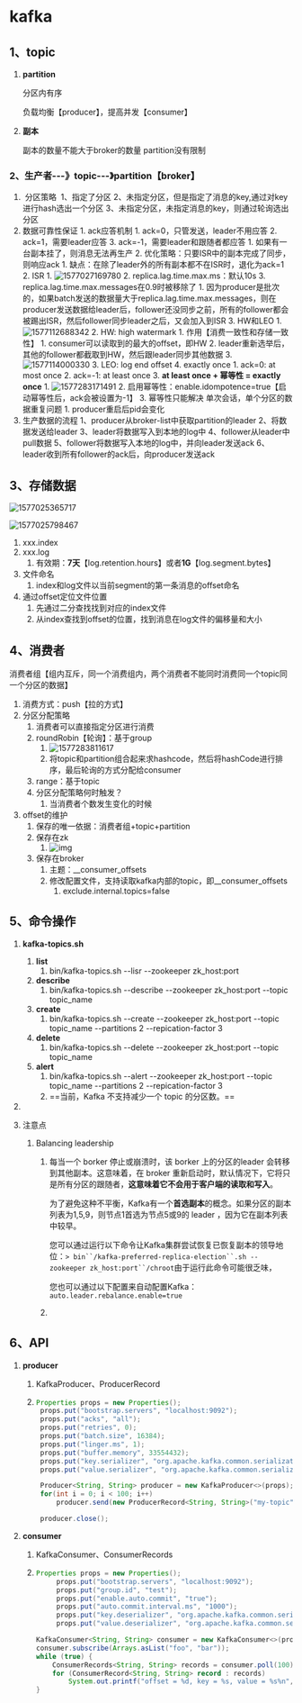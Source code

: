 # kafka

## 1、topic

1. **partition**

   分区内有序

   负载均衡【producer】，提高并发【consumer】

2. **副本**

   副本的数量不能大于broker的数量
   partition没有限制

### 2、生产者---》topic---》partition【broker】

1. ​    分区策略
   ​        1、指定了分区
   ​        2、未指定分区，但是指定了消息的key,通过对key进行hash选出一个分区
   ​        3、未指定分区，未指定消息的key，则通过轮询选出分区
2. 数据可靠性保证
       1. ack应答机制
             1. ack=0，只管发送，leader不用应答
             2. ack=1，需要leader应答
             3. ack=-1，需要leader和跟随者都应答
                   1. 如果有一台副本挂了，则消息无法再生产
                   2. 优化策略：只要ISR中的副本完成了同步，则响应ack
                         1. 缺点：在除了leader外的所有副本都不在ISR时，退化为ack=1
       2. ISR
             1. ![1577027169780](C:\Users\zxy\AppData\Roaming\Typora\typora-user-images\1577027169780.png)
             2. replica.lag.time.max.ms：默认10s
             3. replica.lag.time.max.messages在0.9时被移除了
                   1. 因为producer是批次的，如果batch发送的数据量大于replica.lag.time.max.messages，则在producer发送数据给leader后，follower还没同步之前，所有的follower都会被踢出ISR，然后follower同步leader之后，又会加入到ISR
       3. HW和LEO
             1. ![1577112688342](C:\Users\zxy\AppData\Roaming\Typora\typora-user-images\1577112688342.png)
             2. HW: high watermark
                   1. 作用【消费一致性和存储一致性】
                      1. consumer可以读取到的最大的offset，即HW
                      2. leader重新选举后，其他的follower都截取到HW，然后跟leader同步其他数据
                      3. ![1577114000330](C:\Users\zxy\AppData\Roaming\Typora\typora-user-images\1577114000330.png)
             3. LEO: log end offset
       4. exactly once
             1. ack=0: at most once
             2. ack=-1: at least once
             3. **at least once + 幂等性 = exactly once**
                   1. ![1577283171491](C:\Users\zxy\AppData\Roaming\Typora\typora-user-images\1577283171491.png)
                   2. 启用幂等性：enable.idompotence=true【启动幂等性后，ack会被设置为-1】
                   3. 幂等性只能解决 单次会话，单个分区的数据重复问题
                         1. producer重启后pid会变化
3. 生产数据的流程
          1、producer从broker-list中获取partition的leader
          2、将数据发送给leader
          3、leader将数据写入到本地的log中
          4、follower从leader中pull数据
          5、follower将数据写入本地的log中，并向leader发送ack
          6、leader收到所有follower的ack后，向producer发送ack

## 3、存储数据

![1577025365717](C:\Users\zxy\AppData\Roaming\Typora\typora-user-images\1577025365717.png)





![1577025798467](C:\Users\zxy\AppData\Roaming\Typora\typora-user-images\1577025798467.png)



1. xxx.index
2. xxx.log
   1. 有效期：**7天**【log.retention.hours】或者**1G**【log.segment.bytes】
3. 文件命名
   1. index和log文件以当前segment的第一条消息的offset命名
4. 通过offset定位文件位置
   1. 先通过二分查找找到对应的index文件
   2. 从index查找到offset的位置，找到消息在log文件的偏移量和大小

## 4、消费者

​    消费者组【组内互斥，同一个消费组内，两个消费者不能同时消费同一个topic同一个分区的数据】

1. 消费方式：push【拉的方式】
2. 分区分配策略
   1. 消费者可以直接指定分区进行消费
   2. roundRobin【轮询】：基于group
      1. ![1577283811617](C:\Users\zxy\AppData\Roaming\Typora\typora-user-images\1577283811617.png)
      2. 将topic和partition组合起来求hashcode，然后将hashCode进行排序，最后轮询的方式分配给consumer
   3. range：基于topic
   4. 分区分配策略何时触发？
      1. 当消费者个数发生变化的时候
3. offset的维护
   1. 保存的唯一依据：消费者组+topic+partition
   2. 保存在zk
      1. ![img](https://images2018.cnblogs.com/blog/1228818/201805/1228818-20180508101652574-1613892176.png)
   3. 保存在broker
      1. 主题：__consumer_offsets
      2. 修改配置文件，支持读取kafka内部的topic，即__consumer_offsets
         1. exclude.internal.topics=false

## 5、命令操作

1. **kafka-topics.sh**

   1. **list**
      1. bin/kafka-topics.sh --lisr --zookeeper zk_host:port 
   2. **describe**
      1. bin/kafka-topics.sh --describe --zookeeper zk_host:port --topic topic_name
   3. **create**
      1. bin/kafka-topics.sh --create --zookeeper zk_host:port --topic topic_name --partitions 2 --repication-factor 3 
   4. **delete**
      1. bin/kafka-topics.sh --delete --zookeeper zk_host:port --topic topic_name
   5. **alert**
      1. bin/kafka-topics.sh --alert --zookeeper zk_host:port --topic topic_name --partitions 2 --repication-factor 3 
      2. ==当前，Kafka 不支持减少一个 topic 的分区数。== 

2. 

3. 注意点

   1. Balancing leadership

      1. 每当一个 borker 停止或崩溃时，该 borker 上的分区的leader 会转移到其他副本。这意味着，在 broker 重新启动时，默认情况下，它将只是所有分区的跟随者，**这意味着它不会用于客户端的读取和写入**。

         ​		为了避免这种不平衡，Kafka有一个**首选副本**的概念。如果分区的副本列表为1,5,9，则节点1首选为节点5或9的 leader ，因为它在副本列表中较早。

         ​		您可以通过运行以下命令让Kafka集群尝试恢复已恢复副本的领导地位：`> bin``/kafka-preferred-replica-election``.sh --zookeeper zk_host:port``/chroot`由于运行此命令可能很乏味，

         ​		您也可以通过以下配置来自动配置Kafka：`auto.leader.rebalance.enable=true`

      2. 

## 6、API

1. **producer**

   1. KafkaProducer、ProducerRecord

   2. ```java
      Properties props = new Properties();
       props.put("bootstrap.servers", "localhost:9092");
       props.put("acks", "all");
       props.put("retries", 0);
       props.put("batch.size", 16384);
       props.put("linger.ms", 1);
       props.put("buffer.memory", 33554432);
       props.put("key.serializer", "org.apache.kafka.common.serialization.StringSerializer");
       props.put("value.serializer", "org.apache.kafka.common.serialization.StringSerializer");
      
       Producer<String, String> producer = new KafkaProducer<>(props);
       for(int i = 0; i < 100; i++)
           producer.send(new ProducerRecord<String, String>("my-topic", Integer.toString(i), Integer.toString(i)));
      
       producer.close();
      ```

      

2. **consumer**

   1. KafkaConsumer、ConsumerRecords

   2. ```java
      Properties props = new Properties();
           props.put("bootstrap.servers", "localhost:9092");
           props.put("group.id", "test");
           props.put("enable.auto.commit", "true");
           props.put("auto.commit.interval.ms", "1000");
           props.put("key.deserializer", "org.apache.kafka.common.serialization.StringDeserializer");
           props.put("value.deserializer", "org.apache.kafka.common.serialization.StringDeserializer");
      
      KafkaConsumer<String, String> consumer = new KafkaConsumer<>(props);
      consumer.subscribe(Arrays.asList("foo", "bar"));
      while (true) {
          ConsumerRecords<String, String> records = consumer.poll(100);
          for (ConsumerRecord<String, String> record : records)
              System.out.printf("offset = %d, key = %s, value = %s%n", record.offset(), record.key(), record.value());
      }
      ```

      

